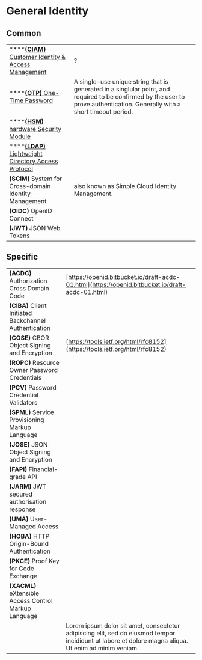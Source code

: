 # General Identity

## Common

|  |  |
| :--- | :--- |
| \*\*\*\*[**\(CIAM\)** Customer Identity & Access Management](../pages/general/ciam-customer-identity-and-access-management.md) | ? |
| \*\*\*\*[**\(OTP\)** One-Time Password](../pages/general/otp-one-time-password.md) | A single-use unique string that is generated in a singlular point, and required to be confirmed by the user to prove authentication. Generally with a short timeout period. |
| \*\*\*\*[**\(HSM\)** hardware Security Module](../pages/general/hsm-hardware-security-module.md) |  |
| \*\*\*\*[**\(LDAP\)** Lightweight Directory Access Protocol](../pages/general/ldap-lightweight-directory-access-protocol.md) |  |
| **\(SCIM\)** System for Cross-domain Identity Management | also known as Simple Cloud Identity Management. |
| **\(OIDC\)** OpenID Connect |  |
| **\(JWT\)** JSON Web Tokens |  |

## Specific

|  |  |
| :--- | :--- |
| **\(ACDC\)** Authorization Cross Domain Code | [https://openid.bitbucket.io/draft-acdc-01.html](https://openid.bitbucket.io/draft-acdc-01.html) |
| **\(CIBA\)** Client Initiated Backchannel Authentication |  |
| **\(COSE\)** CBOR Object Signing and Encryption | [https://tools.ietf.org/html/rfc8152](https://tools.ietf.org/html/rfc8152) |
| **\(ROPC\)** Resource Owner Password Credentials |  |
| **\(PCV\)** Password Credential Validators |  |
| **\(SPML\)** Service Provisioning Markup Language |  |
| **\(JOSE\)** JSON Object Signing and Encryption |  |
| **\(FAPI\)** Financial-grade API |  |
| **\(JARM\)** JWT secured authorisation response |  |
| **\(UMA\)** User-Managed Access |  |
| **\(HOBA\)** HTTP Origin-Bound Authentication |  |
| **\(PKCE\)** Proof Key for Code Exchange |  |
| **\(XACML\)** eXtensible Access Control Markup Language |  |
|  | Lorem ipsum dolor sit amet, consectetur adipiscing elit, sed do eiusmod tempor incididunt ut labore et dolore magna aliqua. Ut enim ad minim veniam. |


